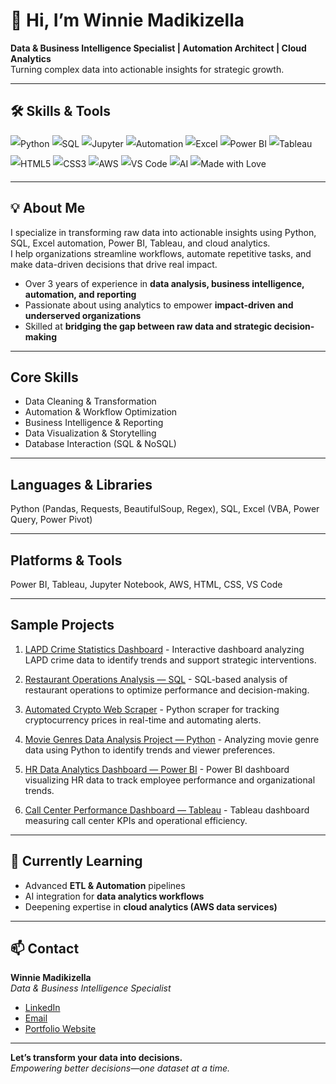 # 👋 Hi, I’m Winnie Madikizella
**Data & Business Intelligence Specialist | Automation Architect | Cloud Analytics**  
Turning complex data into actionable insights for strategic growth.  

---

## 🛠 Skills & Tools

<p style="display:flex; flex-wrap:wrap; gap:4px; align-items:center; line-height:2;">
  <!-- Analytics & Coding -->
  <img src="https://img.shields.io/badge/Python-3.9%2B-blue?logo=python" alt="Python" />
  <img src="https://img.shields.io/badge/SQL-blue?logo=mysql" alt="SQL" />
  <img src="https://img.shields.io/badge/Jupyter-Notebook-blue?logo=jupyter" alt="Jupyter" />
  <img src="https://img.shields.io/badge/Automation-Python%20%2B%20Excel-blueviolet?logo=robotframework" alt="Automation" />

  <!-- Visualization -->
  <img src="https://img.shields.io/badge/Excel-green?logo=microsoft%20excel" alt="Excel" />
  <img src="https://img.shields.io/badge/Power%20BI-yellow?logo=power-bi" alt="Power BI" />
  <img src="https://img.shields.io/badge/Tableau-orange?logo=tableau" alt="Tableau" />

  <!-- Web -->
  <img src="https://img.shields.io/badge/HTML5-orange?logo=html5" alt="HTML5" />
  <img src="https://img.shields.io/badge/CSS3-blue?logo=css3" alt="CSS3" />

  <!-- Cloud & Tools -->
  <img src="https://img.shields.io/badge/AWS-orange?logo=amazon-aws" alt="AWS" />
  <img src="https://img.shields.io/badge/VS%20Code-007ACC?logo=visual-studio-code" alt="VS Code" />

  <!-- AI -->
  <img src="https://img.shields.io/badge/AI-red?logo=tensorflow" alt="AI" />

  <!-- Personal touch -->
  <img src="https://img.shields.io/badge/Made%20with-❤️-red" alt="Made with Love" />
</p>

---

## 💡 About Me
I specialize in transforming raw data into actionable insights using Python, SQL, Excel automation, Power BI, Tableau, and cloud analytics.  
I help organizations streamline workflows, automate repetitive tasks, and make data-driven decisions that drive real impact.  

- Over 3 years of experience in **data analysis, business intelligence, automation, and reporting**  
- Passionate about using analytics to empower **impact-driven and underserved organizations**  
- Skilled at **bridging the gap between raw data and strategic decision-making**  

---

## Core Skills
- Data Cleaning & Transformation  
- Automation & Workflow Optimization  
- Business Intelligence & Reporting  
- Data Visualization & Storytelling  
- Database Interaction (SQL & NoSQL)  

---

## Languages & Libraries
Python (Pandas, Requests, BeautifulSoup, Regex), SQL, Excel (VBA, Power Query, Power Pivot)  

---

## Platforms & Tools
Power BI, Tableau, Jupyter Notebook, AWS, HTML, CSS, VS Code  

---

## Sample Projects

1. [LAPD Crime Statistics Dashboard](https://github.com/WinnieMadikizella/LAPD-Crime-Statistics-Automated_Dashboard) - Interactive dashboard analyzing LAPD crime data to identify trends and support strategic interventions.

2. [Restaurant Operations Analysis — SQL](https://github.com/WinnieMadikizella/Restaurant-Operations-Analysis-SQL) - SQL-based analysis of restaurant operations to optimize performance and decision-making.

3. [Automated Crypto Web Scraper](https://github.com/WinnieMadikizella/crypto-web-scraper) - Python scraper for tracking cryptocurrency prices in real-time and automating alerts.

4. [Movie Genres Data Analysis Project — Python](https://github.com/WinnieMadikizella/movies-genre-analysis) - Analyzing movie genre data using Python to identify trends and viewer preferences.

5. [HR Data Analytics Dashboard — Power BI](https://github.com/WinnieMadikizella/HR-Analytics-Dashboard) - Power BI dashboard visualizing HR data to track employee performance and organizational trends.

6. [Call Center Performance Dashboard — Tableau](https://github.com/WinnieMadikizella/Call-Center-KPI-Dashboard) - Tableau dashboard measuring call center KPIs and operational efficiency.

---

## 🌱 Currently Learning
- Advanced **ETL & Automation** pipelines  
- AI integration for **data analytics workflows**  
- Deepening expertise in **cloud analytics (AWS data services)**

---

## 📫 Contact
**Winnie Madikizella**  
_Data & Business Intelligence Specialist_  

- [LinkedIn](https://www.linkedin.com/in/winnie-madikizella-data/)  
- [Email](mailto:madikizellawinnie@gmail.com)  
- [Portfolio Website](https://winniemadikizella.github.io/)
  
---

**Let’s transform your data into decisions.**  
*Empowering better decisions—one dataset at a time.*
